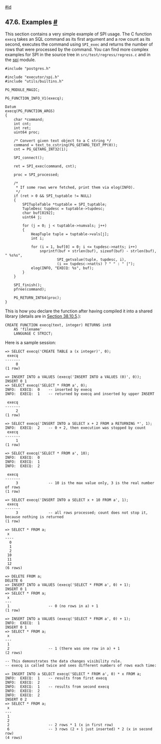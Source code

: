[#id](#SPI-EXAMPLES)

## 47.6. Examples [#](#SPI-EXAMPLES)

This section contains a very simple example of SPI usage. The C function `execq` takes an SQL command as its first argument and a row count as its second, executes the command using `SPI_exec` and returns the number of rows that were processed by the command. You can find more complex examples for SPI in the source tree in `src/test/regress/regress.c` and in the [spi](contrib-spi) module.

```
#include "postgres.h"

#include "executor/spi.h"
#include "utils/builtins.h"

PG_MODULE_MAGIC;

PG_FUNCTION_INFO_V1(execq);

Datum
execq(PG_FUNCTION_ARGS)
{
    char *command;
    int cnt;
    int ret;
    uint64 proc;

    /* Convert given text object to a C string */
    command = text_to_cstring(PG_GETARG_TEXT_PP(0));
    cnt = PG_GETARG_INT32(1);

    SPI_connect();

    ret = SPI_exec(command, cnt);

    proc = SPI_processed;

    /*
     * If some rows were fetched, print them via elog(INFO).
     */
    if (ret > 0 && SPI_tuptable != NULL)
    {
        SPITupleTable *tuptable = SPI_tuptable;
        TupleDesc tupdesc = tuptable->tupdesc;
        char buf[8192];
        uint64 j;

        for (j = 0; j < tuptable->numvals; j++)
        {
            HeapTuple tuple = tuptable->vals[j];
            int i;

            for (i = 1, buf[0] = 0; i <= tupdesc->natts; i++)
                snprintf(buf + strlen(buf), sizeof(buf) - strlen(buf), " %s%s",
                        SPI_getvalue(tuple, tupdesc, i),
                        (i == tupdesc->natts) ? " " : " |");
            elog(INFO, "EXECQ: %s", buf);
        }
    }

    SPI_finish();
    pfree(command);

    PG_RETURN_INT64(proc);
}
```

This is how you declare the function after having compiled it into a shared library (details are in [Section 38.10.5](xfunc-c#DFUNC).):

```
CREATE FUNCTION execq(text, integer) RETURNS int8
    AS 'filename'
    LANGUAGE C STRICT;
```

Here is a sample session:

```
=> SELECT execq('CREATE TABLE a (x integer)', 0);
 execq
-------
     0
(1 row)

=> INSERT INTO a VALUES (execq('INSERT INTO a VALUES (0)', 0));
INSERT 0 1
=> SELECT execq('SELECT * FROM a', 0);
INFO:  EXECQ:  0    -- inserted by execq
INFO:  EXECQ:  1    -- returned by execq and inserted by upper INSERT

 execq
-------
     2
(1 row)

=> SELECT execq('INSERT INTO a SELECT x + 2 FROM a RETURNING *', 1);
INFO:  EXECQ:  2    -- 0 + 2, then execution was stopped by count
 execq
-------
     1
(1 row)

=> SELECT execq('SELECT * FROM a', 10);
INFO:  EXECQ:  0
INFO:  EXECQ:  1
INFO:  EXECQ:  2

 execq
-------
     3              -- 10 is the max value only, 3 is the real number of rows
(1 row)

=> SELECT execq('INSERT INTO a SELECT x + 10 FROM a', 1);
 execq
-------
     3              -- all rows processed; count does not stop it, because nothing is returned
(1 row)

=> SELECT * FROM a;
 x
----
  0
  1
  2
 10
 11
 12
(6 rows)

=> DELETE FROM a;
DELETE 6
=> INSERT INTO a VALUES (execq('SELECT * FROM a', 0) + 1);
INSERT 0 1
=> SELECT * FROM a;
 x
---
 1                  -- 0 (no rows in a) + 1
(1 row)

=> INSERT INTO a VALUES (execq('SELECT * FROM a', 0) + 1);
INFO:  EXECQ:  1
INSERT 0 1
=> SELECT * FROM a;
 x
---
 1
 2                  -- 1 (there was one row in a) + 1
(2 rows)

-- This demonstrates the data changes visibility rule.
-- execq is called twice and sees different numbers of rows each time:

=> INSERT INTO a SELECT execq('SELECT * FROM a', 0) * x FROM a;
INFO:  EXECQ:  1    -- results from first execq
INFO:  EXECQ:  2
INFO:  EXECQ:  1    -- results from second execq
INFO:  EXECQ:  2
INFO:  EXECQ:  2
INSERT 0 2
=> SELECT * FROM a;
 x
---
 1
 2
 2                  -- 2 rows * 1 (x in first row)
 6                  -- 3 rows (2 + 1 just inserted) * 2 (x in second row)
(4 rows)
```